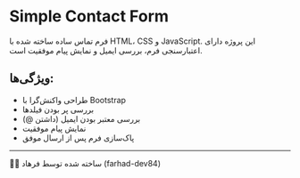 # Simple Contact Form

فرم تماس ساده ساخته شده با HTML، CSS و JavaScript. این پروژه دارای اعتبارسنجی فرم، بررسی ایمیل و نمایش پیام موفقیت است.

## ویژگی‌ها:
- طراحی واکنش‌گرا با Bootstrap
- بررسی پر بودن فیلدها
- بررسی معتبر بودن ایمیل (داشتن @)
- نمایش پیام موفقیت
- پاک‌سازی فرم پس از ارسال موفق

---

👨‍💻 ساخته شده توسط فرهاد (farhad-dev84)
